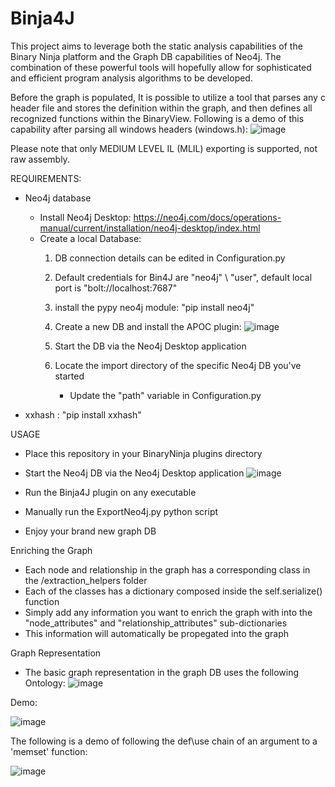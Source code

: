 # Binja4J

This project aims to leverage both the static analysis capabilities of the Binary Ninja platform and the Graph DB capabilities of Neo4j.
The combination of these powerful tools will hopefully allow for sophisticated and efficient program analysis algorithms to be developed.

Before the graph is populated, It is possible to utilize a tool that parses any c header file and stores the definition within the graph, and then defines all recognized functions within the BinaryView. 
Following is a demo of this capability after parsing all windows headers (windows.h): 
![image](https://user-images.githubusercontent.com/34336222/59976825-63b52f00-95d2-11e9-9573-ecda09866dca.gif)


Please note that only MEDIUM LEVEL IL (MLIL) exporting is supported, not raw assembly. 

  REQUIREMENTS:
  - Neo4j database
    * Install Neo4j Desktop: https://neo4j.com/docs/operations-manual/current/installation/neo4j-desktop/index.html
    * Create a local Database:
       1. DB connection details can be edited in Configuration.py
       2. Default credentials for Bin4J are "neo4j" \ "user", default local port is "bolt://localhost:7687"
       3. install the pypy neo4j module: "pip install neo4j"
       4. Create a new DB and install the APOC plugin:
       ![image](https://user-images.githubusercontent.com/34336222/56972290-687dd980-6b73-11e9-9690-277af1cb64a4.PNG)
       
       5. Start the DB via the Neo4j Desktop application
       6. Locate the import directory of the specific Neo4j DB you've started
          * Update the "path" variable in Configuration.py 
       
   - xxhash : "pip install xxhash"
   
  USAGE   
  - Place this repository in your BinaryNinja plugins directory
  - Start the Neo4j DB via the Neo4j Desktop application
  ![image](https://user-images.githubusercontent.com/34336222/56973099-dbd41b00-6b74-11e9-8e02-5ef5470416aa.PNG)
  
  - Run the Binja4J plugin on any executable
  - Manually run the ExportNeo4j.py python script
  - Enjoy your brand new graph DB
  
  Enriching the Graph
  - Each node and relationship in the graph has a corresponding class in the /extraction_helpers folder
  - Each of the classes has a dictionary composed inside the self.serialize() function
  - Simply add any information you want to enrich the graph with into the "node_attributes" and "relationship_attributes" 
    sub-dictionaries
  - This information will automatically be propegated into the graph
  
  Graph Representation
  
  - The basic graph representation in the graph DB uses the following Ontology:
![image](https://user-images.githubusercontent.com/34336222/58807914-aa41ea00-8621-11e9-877f-d92310b0296d.png)
  
  
  Demo:
  
  ![image](https://user-images.githubusercontent.com/34336222/56093138-59d5c800-5ecd-11e9-8de4-1d6256406d32.PNG)

  The following is a demo of following the def\use chain of an argument to a 'memset' function:
  
  ![image](https://user-images.githubusercontent.com/34336222/60178215-a3268a00-9823-11e9-9eed-73fc5abe12d4.gif)
